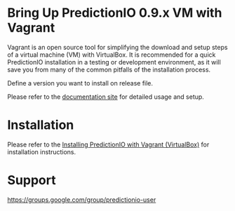 Bring Up PredictionIO 0.9.x VM with Vagrant
===========================================

Vagrant is an open source tool for simplifying the download and setup steps of
a virtual machine (VM) with VirtualBox. It is recommended for a quick
PredictionIO installation in a testing or development environment, as it will
save you from many of the common pitfalls of the installation process.

Define a version you want to install on release file.

Please refer to the
[documentation site](http://docs.prediction.io/current/)
for detailed usage and setup.

Installation
============

Please refer to the [Installing PredictionIO with Vagrant (VirtualBox)](http://docs.prediction.io/install/install-vagrant/) for installation instructions.

Support
=======

https://groups.google.com/group/predictionio-user

